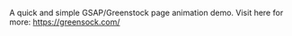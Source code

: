 A quick and simple GSAP/Greenstock page animation demo. Visit here for more: https://greensock.com/
